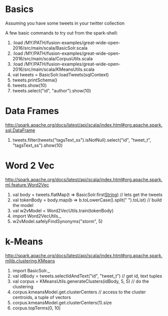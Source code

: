Basics
======================

Assuming you have some tweets in your twitter collection

A few basic commands to try out from the spark-shell:


1. :load /MY/PATH/fusion-examples/great-wide-open-2016/src/main/scala/BasicSolr.scala
1. :load /MY/PATH/fusion-examples/great-wide-open-2016/src/main/scala/CorpusUtils.scala
1. :load /MY/PATH/fusion-examples/great-wide-open-2016/src/main/scala/KMeansUtils.scala
1. val tweets = BasicSolr.loadTweets(sqlContext)
1. tweets.printSchema()
1. tweets.show(10)
1. tweets.select("id", "author").show(10)





Data Frames
=====================

http://spark.apache.org/docs/latest/api/scala/index.html#org.apache.spark.sql.DataFrame

1.  tweets.filter(tweets("tagsText_ss").isNotNull).select("id", "tweet_t", "tagsText_ss").show(10) 



Word 2 Vec
======================

http://spark.apache.org/docs/latest/api/scala/index.html#org.apache.spark.ml.feature.Word2Vec

1. val body = tweets.flatMap(t => BasicSolr.first[String](t, "tweet_t"))  // lets get the tweets
1. val tokenBody = body.map(b => b.toLowerCase().split(" ").toList)  // build the model
1. val w2vModel = Word2VecUtils.train(tokenBody)
1. import Word2VecUtils._
1. w2vModel.safelyFindSynonyms("storm", 5)


k-Means
=======================

http://spark.apache.org/docs/latest/api/scala/index.html#org.apache.spark.mllib.clustering.KMeans

1. import BasicSolr._
1. val idBody = tweets.selectIdAndText("id", "tweet_t") // get id, text tuples
1. val corpus = KMeansUtils.generateClusters(idBody, 5, 5)  // do the clustering
1. corpus.kmeansModel.get.clusterCenters  // access to the cluster centroids, a tuple of vectors
1. corpus.kmeansModel.get.clusterCenters(1).size
1. corpus.topTerms(0, 10)